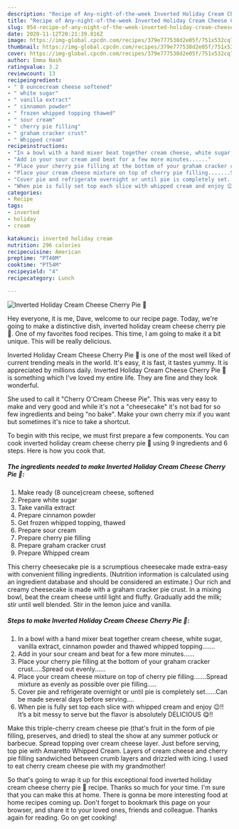 ```yaml
---
description: "Recipe of Any-night-of-the-week Inverted Holiday Cream Cheese Cherry Pie 🥧"
title: "Recipe of Any-night-of-the-week Inverted Holiday Cream Cheese Cherry Pie 🥧"
slug: 954-recipe-of-any-night-of-the-week-inverted-holiday-cream-cheese-cherry-pie
date: 2020-11-12T20:21:39.816Z
image: https://img-global.cpcdn.com/recipes/379e777538d2e05f/751x532cq70/inverted-holiday-cream-cheese-cherry-pie-🥧-recipe-main-photo.jpg
thumbnail: https://img-global.cpcdn.com/recipes/379e777538d2e05f/751x532cq70/inverted-holiday-cream-cheese-cherry-pie-🥧-recipe-main-photo.jpg
cover: https://img-global.cpcdn.com/recipes/379e777538d2e05f/751x532cq70/inverted-holiday-cream-cheese-cherry-pie-🥧-recipe-main-photo.jpg
author: Emma Nash
ratingvalue: 3.2
reviewcount: 13
recipeingredient:
- " 8 ouncecream cheese softened"
- " white sugar"
- " vanilla extract"
- " cinnamon powder"
- " frozen whipped topping thawed"
- " sour cream"
- " cherry pie filling"
- " graham cracker crust"
- " Whipped cream"
recipeinstructions:
- "In a bowl with a hand mixer beat together cream cheese, white sugar, vanilla extract, cinnamon powder and thawed whipped topping......."
- "Add in your sour cream and beat for a few more minutes......"
- "Place your cherry pie filling at the bottom of your graham cracker crust.....Spread out evenly......"
- "Place your cream cheese mixture on top of cherry pie filling.......Spread mixture as evenly as possible over pie filling....."
- "Cover pie and refrigerate overnight or until pie is completely set......Can be made several days before serving...."
- "When pie is fully set top each slice with whipped cream and enjoy 😉!! It’s a bit messy to serve but the flavor is absolutely DELICIOUS 😋!!"
categories:
- Recipe
tags:
- inverted
- holiday
- cream

katakunci: inverted holiday cream 
nutrition: 296 calories
recipecuisine: American
preptime: "PT40M"
cooktime: "PT54M"
recipeyield: "4"
recipecategory: Lunch

---
```



![Inverted Holiday Cream Cheese Cherry Pie 🥧](https://img-global.cpcdn.com/recipes/379e777538d2e05f/751x532cq70/inverted-holiday-cream-cheese-cherry-pie-🥧-recipe-main-photo.jpg)

Hey everyone, it is me, Dave, welcome to our recipe page. Today, we're going to make a distinctive dish, inverted holiday cream cheese cherry pie 🥧. One of my favorites food recipes. This time, I am going to make it a bit unique. This will be really delicious.

Inverted Holiday Cream Cheese Cherry Pie 🥧 is one of the most well liked of current trending meals in the world. It's easy, it is fast, it tastes yummy. It is appreciated by millions daily. Inverted Holiday Cream Cheese Cherry Pie 🥧 is something which I've loved my entire life. They are fine and they look wonderful.

She used to call it &#34;Cherry O&#39;Cream Cheese Pie&#34;. This was very easy to make and very good and while it&#39;s not a &#34;cheesecake&#34; it&#39;s not bad for so few ingredients and being &#34;no bake&#34;. Make your own cherry mix if you want but sometimes it&#39;s nice to take a shortcut.


To begin with this recipe, we must first prepare a few components. You can cook inverted holiday cream cheese cherry pie 🥧 using 9 ingredients and 6 steps. Here is how you cook that.

<!--inarticleads1-->

##### The ingredients needed to make Inverted Holiday Cream Cheese Cherry Pie 🥧:

1. Make ready  (8 ounce)cream cheese, softened
1. Prepare  white sugar
1. Take  vanilla extract
1. Prepare  cinnamon powder
1. Get  frozen whipped topping, thawed
1. Prepare  sour cream
1. Prepare  cherry pie filling
1. Prepare  graham cracker crust
1. Prepare  Whipped cream


This cherry cheesecake pie is a scrumptious cheesecake made extra-easy with convenient filling ingredients. (Nutrition information is calculated using an ingredient database and should be considered an estimate.) Our rich and creamy cheesecake is made with a graham cracker pie crust. In a mixing bowl, beat the cream cheese until light and fluffy. Gradually add the milk; stir until well blended. Stir in the lemon juice and vanilla. 

<!--inarticleads2-->

##### Steps to make Inverted Holiday Cream Cheese Cherry Pie 🥧:

1. In a bowl with a hand mixer beat together cream cheese, white sugar, vanilla extract, cinnamon powder and thawed whipped topping.......
1. Add in your sour cream and beat for a few more minutes......
1. Place your cherry pie filling at the bottom of your graham cracker crust.....Spread out evenly......
1. Place your cream cheese mixture on top of cherry pie filling.......Spread mixture as evenly as possible over pie filling.....
1. Cover pie and refrigerate overnight or until pie is completely set......Can be made several days before serving....
1. When pie is fully set top each slice with whipped cream and enjoy 😉!! It’s a bit messy to serve but the flavor is absolutely DELICIOUS 😋!!


Make this triple-cherry cream cheese pie (that&#39;s fruit in the form of pie filling, preserves, and dried) to steal the show at any summer potluck or barbecue. Spread topping over cream cheese layer. Just before serving, top pie with Amaretto Whipped Cream. Layers of cream cheese and cherry pie filling sandwiched between crumb layers and drizzled with icing. I used to eat cherry cream cheese pie with my grandmother! 

So that's going to wrap it up for this exceptional food inverted holiday cream cheese cherry pie 🥧 recipe. Thanks so much for your time. I'm sure that you can make this at home. There is gonna be more interesting food at home recipes coming up. Don't forget to bookmark this page on your browser, and share it to your loved ones, friends and colleague. Thanks again for reading. Go on get cooking!
